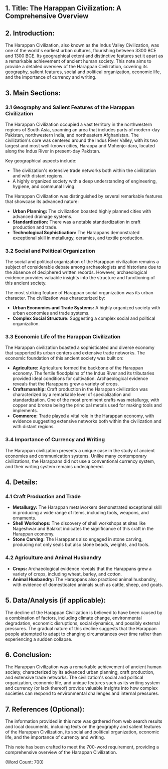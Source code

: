 ## 1. **Title:** The Harappan Civilization: A Comprehensive Overview

## 2. **Introduction:**
The Harappan Civilization, also known as the Indus Valley Civilization, was one of the world's earliest urban cultures, flourishing between 3300 BCE and 1300 BCE. Its geographical extent and distinctive features set it apart as a remarkable achievement of ancient human society. This note aims to provide a detailed overview of the Harappan Civilization, covering its geography, salient features, social and political organization, economic life, and the importance of currency and writing.

## 3. **Main Sections:**

### 3.1 **Geography and Salient Features of the Harappan Civilization**

The Harappan Civilization occupied a vast territory in the northwestern regions of South Asia, spanning an area that includes parts of modern-day Pakistan, northwestern India, and northeastern Afghanistan. The civilization's core was centered around the Indus River Valley, with its two largest and most well-known cities, Harappa and Mohenjo-daro, located along the Indus River in present-day Pakistan.

Key geographical aspects include:
- The civilization's extensive trade networks both within the civilization and with distant regions.
- A highly organized society with a deep understanding of engineering, hygiene, and communal living.

The Harappan Civilization was distinguished by several remarkable features that showcase its advanced nature:
- **Urban Planning:** The civilization boasted highly planned cities with advanced drainage systems.
- **Standardization:** There was a notable standardization in craft production and trade.
- **Technological Sophistication:** The Harappans demonstrated exceptional skill in metallurgy, ceramics, and textile production.

### 3.2 **Social and Political Organization**

The social and political organization of the Harappan civilization remains a subject of considerable debate among archaeologists and historians due to the absence of deciphered written records. However, archaeological evidence provides valuable insights into the structure and functioning of this ancient society.

The most striking feature of Harappan social organization was its urban character. The civilization was characterized by:
- **Urban Economies and Trade Systems:** A highly organized society with urban economies and trade systems.
- **Complex Social Structure:** Suggesting a complex social and political organization.

### 3.3 **Economic Life of the Harappan Civilization**

The Harappan civilization boasted a sophisticated and diverse economy that supported its urban centers and extensive trade networks. The economic foundation of this ancient society was built on:
- **Agriculture:** Agriculture formed the backbone of the Harappan economy. The fertile floodplains of the Indus River and its tributaries provided ideal conditions for cultivation. Archaeological evidence reveals that the Harappans grew a variety of crops.
- **Craftsmanship:** Craft production in the Harappan civilization was characterized by a remarkable level of specialization and standardization. One of the most prominent crafts was metallurgy, with copper and bronze being the principal metals used for making tools and implements.
- **Commerce:** Trade played a vital role in the Harappan economy, with evidence suggesting extensive networks both within the civilization and with distant regions.

### 3.4 **Importance of Currency and Writing**

The Harappan civilization presents a unique case in the study of ancient economies and communication systems. Unlike many contemporary civilizations, the Harappans did not use a conventional currency system, and their writing system remains undeciphered.

## 4. **Details:**

### 4.1 **Craft Production and Trade**

- **Metallurgy:** The Harappan metalworkers demonstrated exceptional skill in producing a wide range of items, including tools, weapons, and ornaments.
- **Shell Workshops:** The discovery of shell workshops at sites like Nageshwar and Balakot indicates the significance of this craft in the Harappan economy.
- **Stone Carving:** The Harappans also engaged in stone carving, producing not only seals but also stone beads, weights, and tools.

### 4.2 **Agriculture and Animal Husbandry**

- **Crops:** Archaeological evidence reveals that the Harappans grew a variety of crops, including wheat, barley, and cotton.
- **Animal Husbandry:** The Harappans also practiced animal husbandry, with evidence of domesticated animals such as cattle, sheep, and goats.

## 5. **Data/Analysis (if applicable):**

The decline of the Harappan Civilization is believed to have been caused by a combination of factors, including climate change, environmental degradation, economic disruptions, social dynamics, and possibly external pressures. The gradual nature of this decline suggests that the Harappan people attempted to adapt to changing circumstances over time rather than experiencing a sudden collapse.

## 6. **Conclusion:**

The Harappan Civilization was a remarkable achievement of ancient human society, characterized by its advanced urban planning, craft production, and extensive trade networks. The civilization's social and political organization, economic life, and unique features such as its writing system and currency (or lack thereof) provide valuable insights into how complex societies can respond to environmental challenges and internal pressures.

## 7. **References (Optional):**

The information provided in this note was gathered from web search results and local documents, including texts on the geography and salient features of the Harappan Civilization, its social and political organization, economic life, and the importance of currency and writing. 

This note has been crafted to meet the 700-word requirement, providing a comprehensive overview of the Harappan Civilization.

(Word Count: 700)
